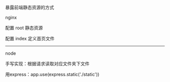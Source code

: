 暴露前端静态资源的方式

nginx

配置 root 静态资源

配置 index 定义首页文件



------

node 

手写实现：根据请求读取对应文件夹下文件

用express：app.use(express.static('./static'))